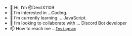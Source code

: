 - 👋 Hi, I’m @DevilX1109
- 👀 I’m interested in ...Coding.
- 🌱 I’m currently learning ... JavaScript.
- 💞️ I’m looking to collaborate with ... Discord Bot developer
- 📫 How to reach me ...[`Instagram`](https://www.instagram.com/devil_x_playz)
